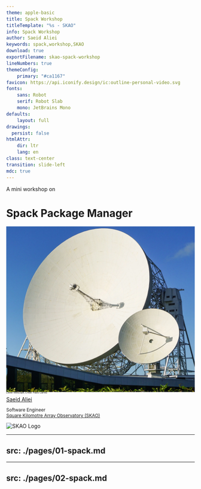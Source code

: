 ```yaml
---
theme: apple-basic
title: Spack Workshop
titleTemplate: "%s - SKAO"
info: Spack Workshop
author: Saeid Aliei
keywords: spack,workshop,SKAO
download: true
exportFilename: skao-spack-workshop
lineNumbers: true
themeConfig:
    primary: "#ca1167"
favicon: https://api.iconify.design/ic:outline-personal-video.svg
fonts:
    sans: Robot
    serif: Robot Slab
    mono: JetBrains Mono
defaults:
    layout: full
drawings:
  persist: false
htmlAttr:
    dir: ltr
    lang: en
class: text-center
transition: slide-left
mdc: true
---
```


A mini workshop on
# Spack Package Manager

<div class="flex flex-col items-center mt-6">
    <img src="./images/skao.webp" alt="SKAO HQ" class="w-60 h-60 rounded-[10%] object-cover shadow-lg">
        <p style="font-size: 6px; margin-top: -5px;">
            Lovell Telescope, Credit: 
            <a href="https://skao.slack.com/archives/C04MHT33SMN/p1699627919247679" target="_blank" style="text-decoration: none !important;">
                Pablo Carrillo
            </a>
        </p>
    </img>
</div>


<a href="https://saliei.io/about" target="_blank">
Saeid Aliei
</a>

<p style="font-size: 12px;">
Software Engineer
<br>
    <a href="https://skao.int" target="_blank">
        Square Kilomotre Array Observatory (SKAO)
    </a>
</p>

<div class="fixed bottom-4 right-4">
  <img src="../images/skao_logo.webp" alt="SKAO Logo" class="w-12 h-4">
</div>


<!--introduce yourself, the why of workshop, and the content layout-->

---
src: ./pages/01-spack.md
---

---
src: ./pages/02-spack.md
---

